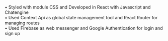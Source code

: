 • Styled with module CSS and Developed in React with Javascript and Chatengine<br />
• Used Context Api as global state management tool and React Router for managing routes<br />
• Used Firebase as web messenger and Google Authentication for login and sign up
